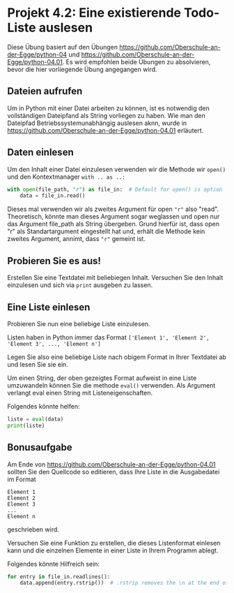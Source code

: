 # Projekt 4.2: Eine existierende Todo-Liste auslesen

Diese Übung basiert auf den Übungen https://github.com/Oberschule-an-der-Egge/python-04 und https://github.com/Oberschule-an-der-Egge/python-04.01. Es wird empfohlen beide Übungen zu absolvieren, bevor die hier vorliegende Übung angegangen wird.


## Dateien aufrufen

Um in Python mit einer Datei arbeiten zu können, ist es notwendig den vollständigen Dateipfand als String vorliegen zu haben. Wie man den Dateipfad Betriebssystemunabhängig auslesen aknn, wurde in https://github.com/Oberschule-an-der-Egge/python-04.01 erläutert.


## Daten einlesen

Um den Inhalt einer Datei einzulesen verwenden wir die Methode  wir `open()` und den Kontextmanager `with .. as ..:`

```python
with open(file_path, "r") as file_in:  # Default for open() is option 'r'/read
    data = file_in.read()

```

Dieses mal verwenden wir als zweites Argument für open `"r"` also "read". Theoretisch, könnte man dieses Argument sogar weglassen und open nur das Argument file_path als String übergeben. Grund hierfür ist, dass open "r" als Standartargument eingestellt hat und, erhält die Methode kein zweites Argument, annimt, dass `"r"` gemeint ist.


## Probieren Sie es aus!

Erstellen Sie eine Textdatei mit beliebiegen Inhalt. Versuchen Sie den Inhalt einzulesen und sich via `print` ausgeben zu lassen.


## Eine Liste einlesen

Probieren Sie nun eine beliebige Liste einzulesen.

Listen haben in Python immer das Format
`['Element 1', 'Element 2', 'Element 3', ..., 'Element n']`

Legen Sie also eine beliebige Liste nach obigem Format in Ihrer Textdatei ab und lesen Sie sie ein.

Um einen String, der oben gezeigtes Format aufweist in eine Liste umzuwandeln können Sie die methode `eval()` verwenden. Als Argument verlangt eval einen String mit Listeneigenschaften.


Folgendes könnte helfen:


```python
liste = eval(data)
print(liste)

```


## Bonusaufgabe

Am Ende von https://github.com/Oberschule-an-der-Egge/python-04.01 sollten Sie den Quellcode so editieren, dass Ihre Liste in die Ausgabedatei im Format

```
Element 1
Element 2
Element 3
...
Element n
```

geschrieben wird.

Versuchen Sie eine Funktion zu erstellen, die dieses Listenformat einlesen kann und die einzelnen Elemente in einer Liste in Ihrem Programm ablegt.

Folgendes könnte Hilfreich sein:

```python
for entry in file_in.readlines():
    data.append(entry.rstrip())  # .rstrip removes the \n at the end of each line
```     
